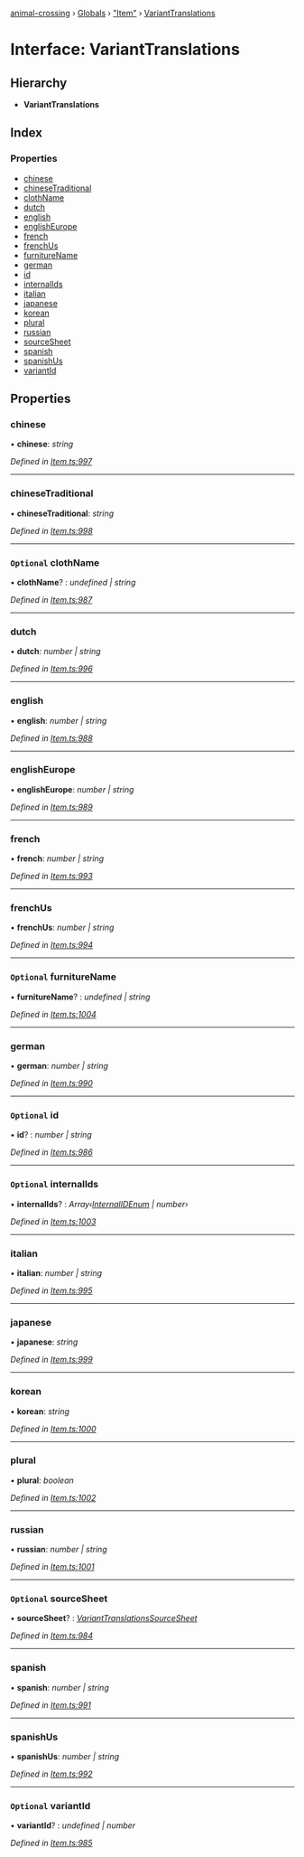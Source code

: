 [animal-crossing](../README.md) › [Globals](../globals.md) › ["Item"](../modules/_item_.md) › [VariantTranslations](_item_.varianttranslations.md)

# Interface: VariantTranslations

## Hierarchy

* **VariantTranslations**

## Index

### Properties

* [chinese](_item_.varianttranslations.md#chinese)
* [chineseTraditional](_item_.varianttranslations.md#chinesetraditional)
* [clothName](_item_.varianttranslations.md#optional-clothname)
* [dutch](_item_.varianttranslations.md#dutch)
* [english](_item_.varianttranslations.md#english)
* [englishEurope](_item_.varianttranslations.md#englisheurope)
* [french](_item_.varianttranslations.md#french)
* [frenchUs](_item_.varianttranslations.md#frenchus)
* [furnitureName](_item_.varianttranslations.md#optional-furniturename)
* [german](_item_.varianttranslations.md#german)
* [id](_item_.varianttranslations.md#optional-id)
* [internalIds](_item_.varianttranslations.md#optional-internalids)
* [italian](_item_.varianttranslations.md#italian)
* [japanese](_item_.varianttranslations.md#japanese)
* [korean](_item_.varianttranslations.md#korean)
* [plural](_item_.varianttranslations.md#plural)
* [russian](_item_.varianttranslations.md#russian)
* [sourceSheet](_item_.varianttranslations.md#optional-sourcesheet)
* [spanish](_item_.varianttranslations.md#spanish)
* [spanishUs](_item_.varianttranslations.md#spanishus)
* [variantId](_item_.varianttranslations.md#optional-variantid)

## Properties

###  chinese

• **chinese**: *string*

*Defined in [Item.ts:997](https://github.com/Norviah/animal-crossing/blob/738a792/module/types/Item.ts#L997)*

___

###  chineseTraditional

• **chineseTraditional**: *string*

*Defined in [Item.ts:998](https://github.com/Norviah/animal-crossing/blob/738a792/module/types/Item.ts#L998)*

___

### `Optional` clothName

• **clothName**? : *undefined | string*

*Defined in [Item.ts:987](https://github.com/Norviah/animal-crossing/blob/738a792/module/types/Item.ts#L987)*

___

###  dutch

• **dutch**: *number | string*

*Defined in [Item.ts:996](https://github.com/Norviah/animal-crossing/blob/738a792/module/types/Item.ts#L996)*

___

###  english

• **english**: *number | string*

*Defined in [Item.ts:988](https://github.com/Norviah/animal-crossing/blob/738a792/module/types/Item.ts#L988)*

___

###  englishEurope

• **englishEurope**: *number | string*

*Defined in [Item.ts:989](https://github.com/Norviah/animal-crossing/blob/738a792/module/types/Item.ts#L989)*

___

###  french

• **french**: *number | string*

*Defined in [Item.ts:993](https://github.com/Norviah/animal-crossing/blob/738a792/module/types/Item.ts#L993)*

___

###  frenchUs

• **frenchUs**: *number | string*

*Defined in [Item.ts:994](https://github.com/Norviah/animal-crossing/blob/738a792/module/types/Item.ts#L994)*

___

### `Optional` furnitureName

• **furnitureName**? : *undefined | string*

*Defined in [Item.ts:1004](https://github.com/Norviah/animal-crossing/blob/738a792/module/types/Item.ts#L1004)*

___

###  german

• **german**: *number | string*

*Defined in [Item.ts:990](https://github.com/Norviah/animal-crossing/blob/738a792/module/types/Item.ts#L990)*

___

### `Optional` id

• **id**? : *number | string*

*Defined in [Item.ts:986](https://github.com/Norviah/animal-crossing/blob/738a792/module/types/Item.ts#L986)*

___

### `Optional` internalIds

• **internalIds**? : *Array‹[InternalIDEnum](../enums/_item_.internalidenum.md) | number›*

*Defined in [Item.ts:1003](https://github.com/Norviah/animal-crossing/blob/738a792/module/types/Item.ts#L1003)*

___

###  italian

• **italian**: *number | string*

*Defined in [Item.ts:995](https://github.com/Norviah/animal-crossing/blob/738a792/module/types/Item.ts#L995)*

___

###  japanese

• **japanese**: *string*

*Defined in [Item.ts:999](https://github.com/Norviah/animal-crossing/blob/738a792/module/types/Item.ts#L999)*

___

###  korean

• **korean**: *string*

*Defined in [Item.ts:1000](https://github.com/Norviah/animal-crossing/blob/738a792/module/types/Item.ts#L1000)*

___

###  plural

• **plural**: *boolean*

*Defined in [Item.ts:1002](https://github.com/Norviah/animal-crossing/blob/738a792/module/types/Item.ts#L1002)*

___

###  russian

• **russian**: *number | string*

*Defined in [Item.ts:1001](https://github.com/Norviah/animal-crossing/blob/738a792/module/types/Item.ts#L1001)*

___

### `Optional` sourceSheet

• **sourceSheet**? : *[VariantTranslationsSourceSheet](../enums/_item_.varianttranslationssourcesheet.md)*

*Defined in [Item.ts:984](https://github.com/Norviah/animal-crossing/blob/738a792/module/types/Item.ts#L984)*

___

###  spanish

• **spanish**: *number | string*

*Defined in [Item.ts:991](https://github.com/Norviah/animal-crossing/blob/738a792/module/types/Item.ts#L991)*

___

###  spanishUs

• **spanishUs**: *number | string*

*Defined in [Item.ts:992](https://github.com/Norviah/animal-crossing/blob/738a792/module/types/Item.ts#L992)*

___

### `Optional` variantId

• **variantId**? : *undefined | number*

*Defined in [Item.ts:985](https://github.com/Norviah/animal-crossing/blob/738a792/module/types/Item.ts#L985)*
